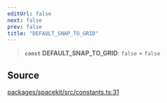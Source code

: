 ```yaml
---
editUrl: false
next: false
prev: false
title: "DEFAULT_SNAP_TO_GRID"
---
```


> **`const`** **DEFAULT\_SNAP\_TO\_GRID**: `false` = `false`

## Source

[packages/spacekit/src/constants.ts:31](https://github.com/nodenogg-in/alpha-p2p/blob/a4d5eff/packages/spacekit/src/constants.ts#L31)
